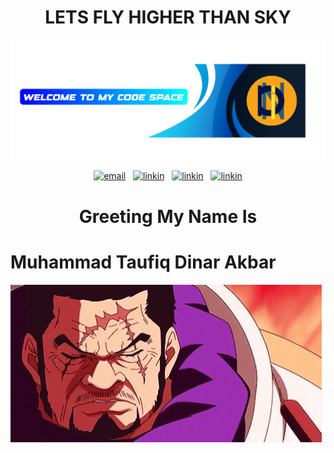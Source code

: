<!-- spell-checker: disable -->

<p align="center">
<h1 align="center">LETS FLY HIGHER THAN SKY</h1>
  <img src="assets/HEADER.png" alt="Dinarakb">
</p>
<p align='center'>
    <a href="mailto:dinarakbar859@gmail.com"><img alt="email" src="https://img.shields.io/badge/Gmail-D14836?style=for-the-badge&logo=gmail&logoColor=white" /></a>
    &nbsp;
    <a href="https://www.linkedin.com/in/muhammad-taufiq-dinar-66b79b16a/"><img alt="linkin" src="https://img.shields.io/badge/LinkedIn-0077B5?style=for-the-badge&logo=linkedin&logoColor=white" /></a>
    &nbsp;
    <a href="https://discord.gg/1378749049858953387"><img alt="linkin" src="https://img.shields.io/badge/Discord-5865F2?style=for-the-badge&logo=discord&logoColor=white" /></a>
    &nbsp;
    <a href="https://www.instagram.com/taufiqdinar___"><img alt="linkin" src="https://img.shields.io/badge/Instagram-E4405F?style=for-the-badge&logo=instagram&logoColor=white" /></a>
</p>

<p align="center">
<h1 align="center">Greeting My Name Is </h1>
<h1>Muhammad Taufiq Dinar Akbar</h1>
  <img src="assets/fujitora.gif" alt="Profile">
</p>

<!-- spell-checker: enable -->


